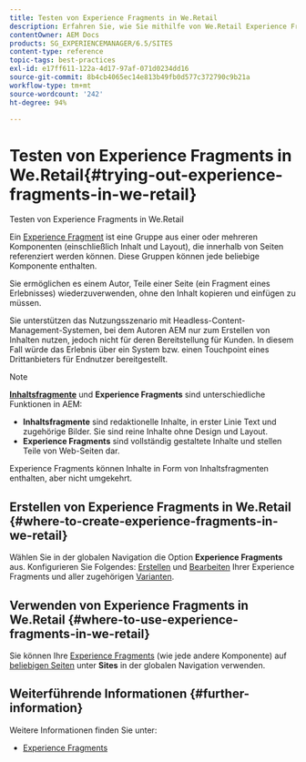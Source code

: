```yaml
---
title: Testen von Experience Fragments in We.Retail
description: Erfahren Sie, wie Sie mithilfe von We.Retail Experience Fragments in Adobe Experience Manager ausprobieren.
contentOwner: AEM Docs
products: SG_EXPERIENCEMANAGER/6.5/SITES
content-type: reference
topic-tags: best-practices
exl-id: e17ff611-122a-4d17-97af-071d0234dd16
source-git-commit: 8b4cb4065ec14e813b49fb0d577c372790c9b21a
workflow-type: tm+mt
source-wordcount: '242'
ht-degree: 94%

---
```


# Testen von Experience Fragments in We.Retail{#trying-out-experience-fragments-in-we-retail}

Testen von Experience Fragments in We.Retail

Ein [Experience Fragment](/help/sites-authoring/experience-fragments.md) ist eine Gruppe aus einer oder mehreren Komponenten (einschließlich Inhalt und Layout), die innerhalb von Seiten referenziert werden können. Diese Gruppen können jede beliebige Komponente enthalten.

Sie ermöglichen es einem Autor, Teile einer Seite (ein Fragment eines Erlebnisses) wiederzuverwenden, ohne den Inhalt kopieren und einfügen zu müssen.

Sie unterstützen das Nutzungsszenario mit Headless-Content-Management-Systemen, bei dem Autoren AEM nur zum Erstellen von Inhalten nutzen, jedoch nicht für deren Bereitstellung für Kunden. In diesem Fall würde das Erlebnis über ein System bzw. einen Touchpoint eines Drittanbieters für Endnutzer bereitgestellt.

>[!NOTE]
>
>**[Inhaltsfragmente](/help/sites-developing/we-retail-content-fragments.md)** und **Experience Fragments** sind unterschiedliche Funktionen in AEM:
>
>* **Inhaltsfragmente** sind redaktionelle Inhalte, in erster Linie Text und zugehörige Bilder. Sie sind reine Inhalte ohne Design und Layout.
>* **Experience Fragments** sind vollständig gestaltete Inhalte und stellen Teile von Web-Seiten dar.
>
>Experience Fragments können Inhalte in Form von Inhaltsfragmenten enthalten, aber nicht umgekehrt.

## Erstellen von Experience Fragments in We.Retail {#where-to-create-experience-fragments-in-we-retail}

Wählen Sie in der globalen Navigation die Option **Experience Fragments** aus. Konfigurieren Sie Folgendes: [Erstellen](/help/sites-authoring/experience-fragments.md#creating-an-experience-fragment) und [Bearbeiten](/help/sites-authoring/experience-fragments.md#editing-your-experience-fragment) Ihrer Experience Fragments und aller zugehörigen [Varianten](/help/sites-authoring/experience-fragments.md#creating-an-experience-fragment-variation).

## Verwenden von Experience Fragments in We.Retail {#where-to-use-experience-fragments-in-we-retail}

Sie können Ihre [Experience Fragments](/help/sites-authoring/experience-fragments.md#using-your-experience-fragment) (wie jede andere Komponente) auf [beliebigen Seiten](/help/sites-authoring/editing-content.md) unter **Sites** in der globalen Navigation verwenden.

## Weiterführende Informationen {#further-information}

Weitere Informationen finden Sie unter:

* [Experience Fragments ](/help/sites-authoring/experience-fragments.md)

